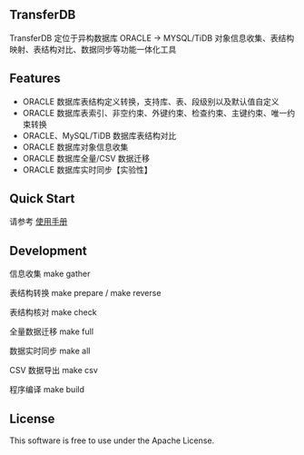 TransferDB
-----------
TransferDB 定位于异构数据库 ORACLE -> MYSQL/TiDB 对象信息收集、表结构映射、表结构对比、数据同步等功能一体化工具

Features
--------
- ORACLE 数据库表结构定义转换，支持库、表、段级别以及默认值自定义
- ORACLE 数据库表索引、非空约束、外键约束、检查约束、主键约束、唯一约束转换
- ORACLE、MySQL/TiDB 数据库表结构对比
- ORACLE 数据库对象信息收集
- ORACLE 数据库全量/CSV 数据迁移
- ORACLE 数据库实时同步【实验性】

Quick Start
-----------
请参考 [使用手册](docs/user_guaid.md)

Development
-----------
信息收集 make gather

表结构转换 make prepare / make reverse

表结构核对 make check

全量数据迁移 make full

数据实时同步 make all

CSV 数据导出 make csv

程序编译 make build

License
-------
This software is free to use under the Apache License.

